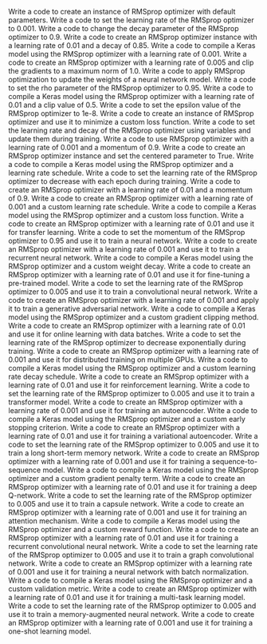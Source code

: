 Write a code to create an instance of RMSprop optimizer with default parameters.
Write a code to set the learning rate of the RMSprop optimizer to 0.001.
Write a code to change the decay parameter of the RMSprop optimizer to 0.9.
Write a code to create an RMSprop optimizer instance with a learning rate of 0.01 and a decay of 0.85.
Write a code to compile a Keras model using the RMSprop optimizer with a learning rate of 0.001.
Write a code to create an RMSprop optimizer with a learning rate of 0.005 and clip the gradients to a maximum norm of 1.0.
Write a code to apply RMSprop optimization to update the weights of a neural network model.
Write a code to set the rho parameter of the RMSprop optimizer to 0.95.
Write a code to compile a Keras model using the RMSprop optimizer with a learning rate of 0.01 and a clip value of 0.5.
Write a code to set the epsilon value of the RMSprop optimizer to 1e-8.
Write a code to create an instance of RMSprop optimizer and use it to minimize a custom loss function.
Write a code to set the learning rate and decay of the RMSprop optimizer using variables and update them during training.
Write a code to use RMSprop optimizer with a learning rate of 0.001 and a momentum of 0.9.
Write a code to create an RMSprop optimizer instance and set the centered parameter to True.
Write a code to compile a Keras model using the RMSprop optimizer and a learning rate schedule.
Write a code to set the learning rate of the RMSprop optimizer to decrease with each epoch during training.
Write a code to create an RMSprop optimizer with a learning rate of 0.01 and a momentum of 0.9.
Write a code to create an RMSprop optimizer with a learning rate of 0.001 and a custom learning rate schedule.
Write a code to compile a Keras model using the RMSprop optimizer and a custom loss function.
Write a code to create an RMSprop optimizer with a learning rate of 0.01 and use it for transfer learning.
Write a code to set the momentum of the RMSprop optimizer to 0.95 and use it to train a neural network.
Write a code to create an RMSprop optimizer with a learning rate of 0.001 and use it to train a recurrent neural network.
Write a code to compile a Keras model using the RMSprop optimizer and a custom weight decay.
Write a code to create an RMSprop optimizer with a learning rate of 0.01 and use it for fine-tuning a pre-trained model.
Write a code to set the learning rate of the RMSprop optimizer to 0.005 and use it to train a convolutional neural network.
Write a code to create an RMSprop optimizer with a learning rate of 0.001 and apply it to train a generative adversarial network.
Write a code to compile a Keras model using the RMSprop optimizer and a custom gradient clipping method.
Write a code to create an RMSprop optimizer with a learning rate of 0.01 and use it for online learning with data batches.
Write a code to set the learning rate of the RMSprop optimizer to decrease exponentially during training.
Write a code to create an RMSprop optimizer with a learning rate of 0.001 and use it for distributed training on multiple GPUs.
Write a code to compile a Keras model using the RMSprop optimizer and a custom learning rate decay schedule.
Write a code to create an RMSprop optimizer with a learning rate of 0.01 and use it for reinforcement learning.
Write a code to set the learning rate of the RMSprop optimizer to 0.005 and use it to train a transformer model.
Write a code to create an RMSprop optimizer with a learning rate of 0.001 and use it for training an autoencoder.
Write a code to compile a Keras model using the RMSprop optimizer and a custom early stopping criterion.
Write a code to create an RMSprop optimizer with a learning rate of 0.01 and use it for training a variational autoencoder.
Write a code to set the learning rate of the RMSprop optimizer to 0.005 and use it to train a long short-term memory network.
Write a code to create an RMSprop optimizer with a learning rate of 0.001 and use it for training a sequence-to-sequence model.
Write a code to compile a Keras model using the RMSprop optimizer and a custom gradient penalty term.
Write a code to create an RMSprop optimizer with a learning rate of 0.01 and use it for training a deep Q-network.
Write a code to set the learning rate of the RMSprop optimizer to 0.005 and use it to train a capsule network.
Write a code to create an RMSprop optimizer with a learning rate of 0.001 and use it for training an attention mechanism.
Write a code to compile a Keras model using the RMSprop optimizer and a custom reward function.
Write a code to create an RMSprop optimizer with a learning rate of 0.01 and use it for training a recurrent convolutional neural network.
Write a code to set the learning rate of the RMSprop optimizer to 0.005 and use it to train a graph convolutional network.
Write a code to create an RMSprop optimizer with a learning rate of 0.001 and use it for training a neural network with batch normalization.
Write a code to compile a Keras model using the RMSprop optimizer and a custom validation metric.
Write a code to create an RMSprop optimizer with a learning rate of 0.01 and use it for training a multi-task learning model.
Write a code to set the learning rate of the RMSprop optimizer to 0.005 and use it to train a memory-augmented neural network.
Write a code to create an RMSprop optimizer with a learning rate of 0.001 and use it for training a one-shot learning model.